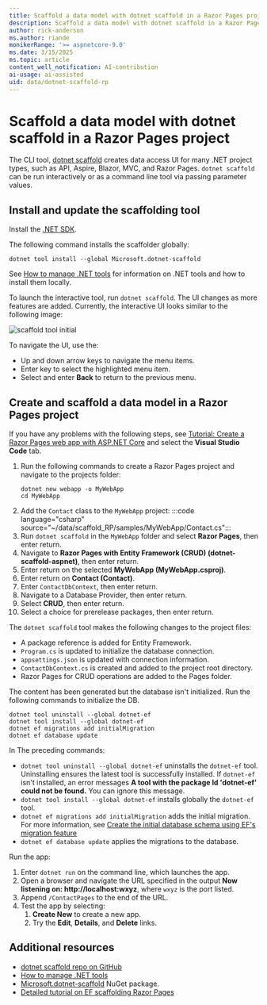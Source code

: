 ```yaml
---
title: Scaffold a data model with dotnet scaffold in a Razor Pages project
description: Scaffold a data model with dotnet scaffold in a Razor Pages project
author: rick-anderson
ms.author: riande
monikerRange: '>= aspnetcore-9.0'
ms.date: 3/15/2025
ms.topic: article
content_well_notification: AI-contribution
ai-usage: ai-assisted
uid: data/dotnet-scaffold-rp
---
```


# Scaffold a data model with dotnet scaffold in a Razor Pages project

The CLI tool, [dotnet scaffold](https://www.nuget.org/packages/Microsoft.dotnet-scaffold) creates data access UI for many .NET project types, such as API, Aspire, Blazor, MVC, and Razor Pages. `dotnet scaffold` can be run interactively or as a command line tool via passing parameter values.

## Install and update the scaffolding tool

Install the [.NET SDK](https://dotnet.microsoft.com/download).

The following command installs the scaffolder globally:

```dotnetcli
dotnet tool install --global Microsoft.dotnet-scaffold
```

See [How to manage .NET tools](/dotnet/core/tools/global-tools) for information on .NET tools and how to install them locally.

To launch the interactive tool, run `dotnet scaffold`. The UI changes as more features are added. Currently, the interactive UI looks similar to the following image:

![scaffold tool initial](~/data/scaffold_RP/images/scaffold1.png)

To navigate the UI, use the:

* Up and down arrow keys to navigate the menu items.
* Enter key to select the highlighted menu item.
* Select and enter **Back** to return to the previous menu.

## Create and scaffold a data model in a Razor Pages project

If you have any problems with the following steps, see [Tutorial: Create a Razor Pages web app with ASP.NET Core](/aspnet/core/tutorials/razor-pages/) and select the **Visual Studio Code** tab.

1. Run the following commands to create a Razor Pages project and navigate to the projects folder:
    ```dotnetcli
    dotnet new webapp -o MyWebApp
    cd MyWebApp
    ```
1. Add the `Contact` class to the `MyWebApp` project:
    :::code language="csharp" source="~/data/scaffold_RP/samples/MyWebApp/Contact.cs":::
1. Run `dotnet scaffold` in the `MyWebApp` folder and select **Razor Pages**, then enter return.
1. Navigate to **Razor Pages with Entity Framework (CRUD) (dotnet-scaffold-aspnet)**, then enter return.
1. Enter return on the selected **MyWebApp (MyWebApp.csproj)**.
1. Enter return on **Contact (Contact)**.
1. Enter `ContactDbContext`, then enter return.
1. Navigate to a Database Provider, then enter return.
1. Select **CRUD**, then enter return.
1. Select a choice for prerelease packages, then enter return.

  The `dotnet scaffold` tool makes the following changes to the project files:

* A package reference is added for Entity Framework.
* `Program.cs` is updated to initialize the database connection.
* `appsettings.json` is updated with connection information.
* `ContactDbContext.cs` is created and added to the project root directory.
* Razor Pages for CRUD operations are added to the Pages folder.

The content has been generated but the database isn't initialized. Run the following commands to initialize the DB.

```dotnetcli
dotnet tool uninstall --global dotnet-ef
dotnet tool install --global dotnet-ef
dotnet ef migrations add initialMigration
dotnet ef database update
```

In  The preceding commands:
* `dotnet tool uninstall --global dotnet-ef` uninstalls the `dotnet-ef` tool. Uninstalling ensures the latest tool is successfully installed. If `dotnet-ef` isn't installed, an error messages **A tool with the package Id 'dotnet-ef' could not be found.** You can ignore this message.
* `dotnet tool install --global dotnet-ef` installs globally the `dotnet-ef` tool.
* `dotnet ef migrations add initialMigration` adds the initial migration. For more information, see [Create the initial database schema using EF's migration feature](/aspnet/core/tutorials/razor-pages/model&tabs=visual-studio-code)
* `dotnet ef database update` applies the migrations to the database.

Run the app:

1. Enter `dotnet run` on the command line, which launches the app.
1. Open a browser and navigate the URL specified in the output **Now listening on: http://localhost:wxyz**, where `wxyz` is the port listed.
1. Append `/ContactPages` to the end of the URL.
1. Test the app by selecting:
    1. **Create New** to create a new app.
    1. Try the **Edit**, **Details**, and **Delete** links.

## Additional resources

* [dotnet scaffold repo on GitHub](https://github.com/dotnet/Scaffolding)
* [How to manage .NET tools](/dotnet/core/tools/global-tools)
* [Microsoft.dotnet-scaffold](https://www.nuget.org/packages/Microsoft.dotnet-scaffold) NuGet package.
* [Detailed tutorial on EF scaffolding Razor Pages](/aspnet/core/data/scaffold_rp)
